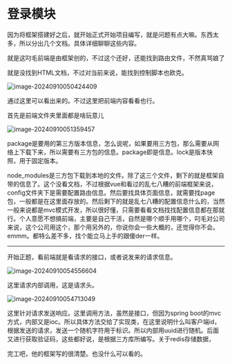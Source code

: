 # 登录模块

因为将框架搭建好之后，就开始正式开始项目编写，就是问题有点大嘛。东西太多，所以分出几个文档。具体详细聊聊这些内容。

就是这叼毛前端是由框架创的，不过这个还好，还能找到路由文件，不然真骂娘了

就是没找到HTML文档，不过对当前来说，能找到控制脚本也欧克。

![image-20240910050424409](https://cdn.jsdelivr.net/gh/Mirror18/imgage@main//202409100504592.png)

通过这里可以看出来的。不过这里把前端内容看看也行。

首先是前端文件夹里面都是啥玩意儿

![image-20240910051359457](https://cdn.jsdelivr.net/gh/Mirror18/imgage@main//202409100513482.png)

package是要用的第三方版本信息，怎么说呢，如果要用三方包，那么需要从网络上下载下来，所以需要有三方包的信息。package即是信息。lock是版本快照，用于固定版本。

node_modules是三方包下载到本地的文件。除了这三个文件，剩下的就是框架自带的信息了。这个没看文档，不过根据vue和看过的乱七八糟的前端框架来说，config文件夹下是需要配置路由信息。然后要找具体页面信息，就需要找page包，一般都是在这里面存放的。然后剩下的就是乱七八糟的配置信息什么的，当然一般来说都是mvc模式开发，所以很好懂，只需要看看文档找找配置信息都在那就行。个人意愿不想搞前端，主要是自己干活，自然是哪个顺手用哪个，叼毛对公司来说，这个公司用这个，那个用另外的，你说你会一些大概的，还觉得你不会。emmm。都特么差不多，找个能立马上手的跟傻der一样。

---

开始正题，看前端就是看请求的接口，或者说发来的请求信息。

![image-20240910054556604](https://cdn.jsdelivr.net/gh/Mirror18/imgage@main//202409100545645.png)

这里请求内部调用，这是请求头。

![image-20240910054713049](https://cdn.jsdelivr.net/gh/Mirror18/imgage@main//202409100547128.png)

这里针对请求发送响应。这里调用方法，虽然是接口，但因为spring boot的mvc方式，内部又是ioc。所以具体方法交给了实现类，在这里说明什么叫客户端id，根据发送的请求，发送一个随机字符用于标识。所以内部用uuid进行随机。后面又进行获取验证码，这些都好说，是根据三方库所编写。关于redis存储数据，

完工吧，他的框架写的很清楚。也没什么可以看的。